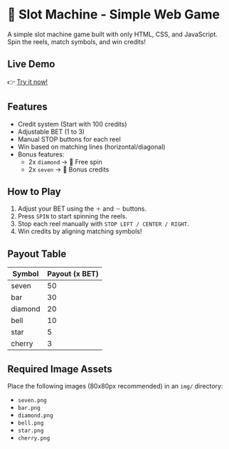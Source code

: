 # 🎰 Slot Machine - Simple Web Game

A simple slot machine game built with only HTML, CSS, and JavaScript. Spin the reels, match symbols, and win credits!

## Live Demo

👉 [Try it now!](https://ss872927.stars.ne.jp/slot-machine/)

## Features

- Credit system (Start with 100 credits)
- Adjustable BET (1 to 3)
- Manual STOP buttons for each reel
- Win based on matching lines (horizontal/diagonal)
- Bonus features:
  - 2x `diamond` → 💎 Free spin
  - 2x `seven` → 🎁 Bonus credits

## How to Play

1. Adjust your BET using the `＋` and `－` buttons.
2. Press `SPIN` to start spinning the reels.
3. Stop each reel manually with `STOP LEFT / CENTER / RIGHT`.
4. Win credits by aligning matching symbols!

## Payout Table

| Symbol     | Payout (x BET) |
|------------|----------------|
| seven      | 50             |
| bar        | 30             |
| diamond    | 20             |
| bell       | 10             |
| star       | 5              |
| cherry     | 3              |

## Required Image Assets

Place the following images (80x80px recommended) in an `img/` directory:

- `seven.png`
- `bar.png`
- `diamond.png`
- `bell.png`
- `star.png`
- `cherry.png`
